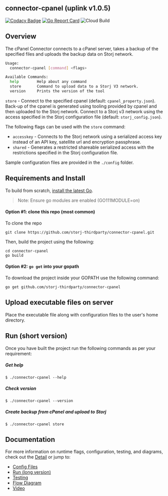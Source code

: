 ## connector-cpanel (uplink v1.0.5)

[![Codacy Badge](https://api.codacy.com/project/badge/Grade/5da0d3aaeb1c4b608b1b7d79521e0bfb)](https://app.codacy.com/gh/storj-thirdparty/connector-cpanel?utm_source=github.com&utm_medium=referral&utm_content=storj-thirdparty/connector-cpanel&utm_campaign=Badge_Grade_Dashboard)
[![Go Report Card](https://goreportcard.com/badge/github.com/storj-thirdparty/connector-cpanel)](https://goreportcard.com/report/github.com/storj-thirdparty/connector-cpanel)
![Cloud Build](https://storage.googleapis.com/storj-utropic-services-badges/builds/connector-cpanel/branches/master.svg)


## Overview

The cPanel Connector connects to a cPanel server, takes a backup of the specified files and uploads the backup data on Storj network.

```bash
Usage:
  connector-cpanel [command] <flags>

Available Commands:
  help        Help about any command
  store       Command to upload data to a Storj V3 network.
  version     Prints the version of the tool

```

`store` - Connect to the specified cpanel (default: `cpanel_property.json`).  Back-up of the cpanel is generated using tooling provided by cpanel and then uploaded to the Storj network.  Connect to a Storj v3 network using the access specified in the Storj configuration file (default: `storj_config.json`).

The following flags  can be used with the `store` command:

* `accesskey` - Connects to the Storj network using a serialized access key instead of an API key, satellite url and encryption passphrase.
* `shared` - Generates a restricted shareable serialized access with the restrictions specified in the Storj configuration file.

Sample configuration files are provided in the `./config` folder.

## Requirements and Install

To build from scratch, [install the latest Go](https://golang.org/doc/install#install).

> Note: Ensure go modules are enabled (GO111MODULE=on)

#### Option #1: clone this repo (most common)

To clone the repo

```
git clone https://github.com/storj-thirdparty/connector-cpanel.git
```
Then, build the project using the following:

```
cd connector-cpanel
go build
```

#### Option #2:  ``go get`` into your gopath

 To download the project inside your GOPATH use the following command:

```
go get github.com/storj-thirdparty/connector-cpanel
```

## Upload executable files on server

Place the executable file along with configuration files to the user's home directory. 

## Run (short version)

Once you have built the project run the following commands as per your requirement:

##### Get help

```
$ ./connector-cpanel --help
```

##### Check version

```
$ ./connector-cpanel --version
```

##### Create backup from cPanel and upload to Storj

```
$ ./connector-cpanel store
```

## Documentation

For more information on runtime flags, configuration, testing, and diagrams, check out the [Detail](//github.com/storj-thirdparty/connector-cpanel/wiki/) or jump to:

* [Config Files](//github.com/storj-thirdparty/connector-cpanel/wiki/#config-files)
* [Run (long version)](//github.com/utropicmedia/storj-cpanl/wiki/#run)
* [Testing](//github.com/storj-thirdparty/connector-cpanel/wiki/#testing)
* [Flow Diagram](//github.com/storj-thirdparty/connector-cpanel/wiki/#flow-diagram)
* [Video](//github.com/storj-thirdparty/connector-cpanel/docs/videos)
